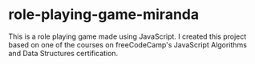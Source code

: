 # role-playing-game-miranda
This is a role playing game made using JavaScript. I created this project based on one of the courses on freeCodeCamp's JavaScript Algorithms and Data Structures certification.
